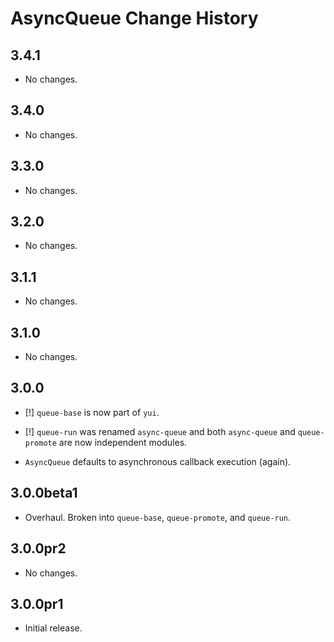 AsyncQueue Change History
=========================

3.4.1
-----

-   No changes.

3.4.0
-----

-   No changes.

3.3.0
-----

-   No changes.

3.2.0
-----

-   No changes.

3.1.1
-----

-   No changes.

3.1.0
-----

-   No changes.

3.0.0
-----

-   \[!\] `queue-base` is now part of `yui`.

-   \[!\] `queue-run` was renamed `async-queue` and both `async-queue` and `queue-promote` are now independent modules.

-   `AsyncQueue` defaults to asynchronous callback execution (again).

3.0.0beta1
----------

-   Overhaul. Broken into `queue-base`, `queue-promote`, and `queue-run`.

3.0.0pr2
--------

-   No changes.

3.0.0pr1
--------

-   Initial release.
